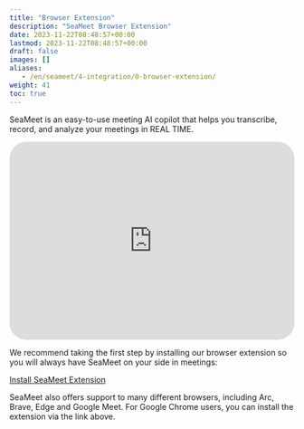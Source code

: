 ```yaml
---
title: "Browser Extension"
description: "SeaMeet Browser Extension"
date: 2023-11-22T08:48:57+00:00
lastmod: 2023-11-22T08:48:57+00:00
draft: false
images: []
aliases:
   - /en/seameet/4-integration/0-browser-extension/
weight: 41
toc: true
---
```


SeaMeet is an easy-to-use meeting AI copilot that helps you transcribe, record, and analyze your meetings in REAL TIME.

   <iframe width="100%" height="350px" src="https://www.youtube.com/embed/?listType=playlist&list=PL8K7_LTqly47T5f653GqPNJT00FZpQOW6&index=6" title="YouTube video player" frameborder="0" allow="accelerometer; autoplay; clipboard-write; encrypted-media; gyroscope; picture-in-picture" allowfullscreen style="border-radius: 30px;"></iframe>

We recommend taking the first step by installing our browser extension so you will always have SeaMeet on your side in meetings: 


<div class="row justify-content-center">
    <div class="col-lg-9 col-xl-8 text-center">
        <p class="lead"></p>
        <a class="btn btn-primary btn-lg px-4 mb-2" href="https://chrome.google.com/webstore/detail/seameet-ai-meeting-minute/gkkhkniggakfgioeeclbllpihmipkcmn" role="button">Install SeaMeet Extension</a>
    </div>
</div>

SeaMeet also offers support to many different browsers, including Arc, Brave, Edge and Google Meet. For Google Chrome users, you can install the extension via the link above. 
